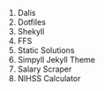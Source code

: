 ---
--- 

1. Dalis 
2. Dotfiles
3. Shekyll 
4. FFS
5. Static Solutions 
6. Simpyll Jekyll Theme 
7. Salary Scraper 
8. NIHSS Calculator
